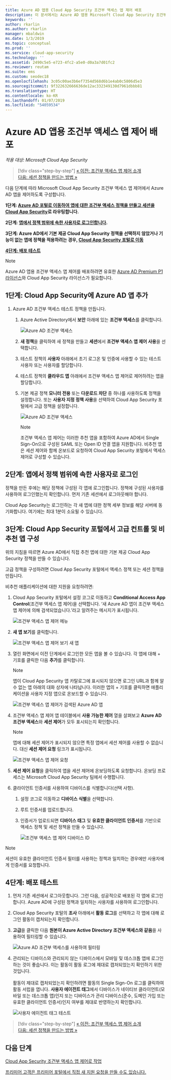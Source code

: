 ```yaml
---
title: Azure AD 앱용 Cloud App Security 조건부 액세스 앱 제어 배포
description: 이 문서에서는 Azure AD 앱용 Microsoft Cloud App Security 조건부 액세스 앱 제어 역방향 프록시 기능을 배포하는 방법을 설명합니다.
keywords: ''
author: rkarlin
ms.author: rkarlin
manager: mbaldwin
ms.date: 1/3/2019
ms.topic: conceptual
ms.prod: ''
ms.service: cloud-app-security
ms.technology: ''
ms.assetid: 2490c5e5-e723-4fc2-a5e0-d0a3a7d01fc2
ms.reviewer: reutam
ms.suite: ems
ms.custom: seodec18
ms.openlocfilehash: 3c05c00ae3b6ef7354d568d6b1e4ab0c5806d5e3
ms.sourcegitcommit: 9f322632666636de12ac332349130d7961dbbb81
ms.translationtype: HT
ms.contentlocale: ko-KR
ms.lasthandoff: 01/07/2019
ms.locfileid: "54059534"
---
```

# <a name="deploy-conditional-access-app-control-for-azure-ad-apps"></a>Azure AD 앱용 조건부 액세스 앱 제어 배포

*적용 대상: Microsoft Cloud App Security*

>[!div class="step-by-step"]
[« 이전: 조건부 액세스 앱 제어 소개](proxy-intro-aad.md)<br>
[다음: 세션 정책을 만드는 방법 »](session-policy-aad.md)


다음 단계에 따라 Microsoft Cloud App Security 조건부 액세스 앱 제어에서 Azure AD 앱을 제어하도록 구성합니다.

**1단계: [Azure AD 포털로 이동하여 앱에 대한 조건부 액세스 정책을 만들고 세션을 Cloud App Security](#add-azure-ad)로 라우팅합니다.**

**2단계: [앱에서 정책 범위에 속한 사용자로 로그인합니다](#sign-in-scoped).**

**3단계: Azure AD에서 기본 제공 Cloud App Security 정책을 선택하지 않았거나 기능이 없는 앱에 정책을 적용하려는 경우, [Cloud App Security 포털로 이동](#portal)**

[**4단계: 배포 테스트**](#test)

> [!NOTE]
> Azure AD 앱용 조건부 액세스 앱 제어를 배포하려면 유효한 [Azure AD Premium P1 라이선스](https://docs.microsoft.com/azure/active-directory/license-users-groups)와 Cloud App Security 라이선스가 필요합니다.

## 1단계: Cloud App Security에 Azure AD 앱 추가 <a name="add-azure-ad"></a>  

1. Azure AD 조건부 액세스 테스트 정책을 만듭니다.

   1. Azure Active Directory에서 **보안** 아래에 있는 **조건부 액세스**를 클릭합니다.

      ![Azure AD 조건부 액세스](./media/aad-conditional-access.png)

   2. **새 정책**을 클릭하여 새 정책을 만들고 **세션**에서 **조건부 액세스 앱 제어 사용**을 선택합니다.
   
   3. 테스트 정책의 **사용자** 아래에서 초기 로그온 및 인증에 사용할 수 있는 테스트 사용자 또는 사용자를 할당합니다.
    
   4. 테스트 정책의 **클라우드 앱** 아래에서 조건부 액세스 앱 제어로 제어하려는 앱을 할당합니다. 

    
   5. 기본 제공 정책 **모니터 전용** 또는 **다운로드 차단** 중 하나를 사용하도록 정책을 설정합니다. 또는 **사용자 지정 정책 사용**을 선택하여 Cloud App Security 포털에서 고급 정책을 설정합니다. 

      ![Azure AD 조건부 액세스](./media/azure-ad-caac-policy.png)

  
      > [!NOTE]
      >조건부 액세스 앱 제어는 이러한 추천 앱을 포함하여 Azure AD에서 Single Sign-On으로 구성된 SAML 또는 Open ID 연결 앱을 지원합니다. 비추천 앱은 세션 제어와 함께 온보드로 요청하여 Cloud App Security 포털에서 액세스 제어로 구성할 수 있습니다. 

## 2단계: 앱에서 정책 범위에 속한 사용자로 로그인 <a name="sign-in-scoped"></a>

정책을 만든 후에는 해당 정책에 구성된 각 앱에 로그인합니다. 정책에 구성된 사용자를 사용하여 로그인했는지 확인합니다. 먼저 기존 세션에서 로그아웃해야 합니다.

Cloud App Security는 로그인하는 각 새 앱에 대한 정책 세부 정보를 해당 서버에 동기화합니다.  여기에는 최대 1분이 소요될 수 있습니다.

## 3단계: Cloud App Security 포털에서 고급 컨트롤 및 비추천 앱 구성 <a name="portal"></a>

위의 지침을 따르면 Azure AD에서 직접 추천 앱에 대한 기본 제공 Cloud App Security 정책을 만들 수 있습니다.

고급 정책을 구성하려면 Cloud App Security 포털에서 액세스 정책 또는 세션 정책을 만듭니다.

비추천 애플리케이션에 대한 지원을 요청하려면:

1.  Cloud App Security 포털에서 설정 코그로 이동하고 **Conditional Access App Control**(조건부 액세스 앱 제어)을 선택합니다. ‘새 Azure AD 앱이 조건부 액세스 앱 제어에 의해 검색되었습니다.’라고 알려주는 메시지가 표시됩니다. 

     ![조건부 액세스 앱 제어 메뉴](./media/caac-menu.png)

2. **새 앱 보기**를 클릭합니다.

    ![조건부 액세스 앱 제어 보기 새 앱](./media/caac-view-apps.png)
     

3. 열린 화면에서 이전 단계에서 로그인한 모든 앱을 볼 수 있습니다. 각 앱에 대해 + 기호를 클릭한 다음 **추가**를 클릭합니다.

   > [!NOTE]
   > 앱이 Cloud App Security 앱 카탈로그에 표시되지 않으면 로그인 URL과 함께 알 수 없는 앱 아래의 대화 상자에 나타납니다. 이러한 앱의 + 기호를 클릭하면 애플리케이션을 사용자 지정 앱으로 온보드할 수 있습니다.

   ![조건부 액세스 앱 제어가 검색된 Azure AD 앱](./media/caac-discovered-aad-apps.png)

4. 조건부 액세스 앱 제어 앱 테이블에서 **사용 가능한 제어** 열을 살펴보고 **Azure AD 조건부 액세스**와 **세션 제어**가 모두 표시되는지 확인합니다. 
   
   > [!NOTE]
   > 앱에 대해 세션 제어가 표시되지 않으면 특정 앱에서 세션 제어를 사용할 수 없습니다. 대신 **세션 제어 요청** 링크가 표시됩니다. 
  
     ![조건부 액세스 앱 제어 요청](./media/caac-request.png)
   

5. **세션 제어 요청**을 클릭하여 앱을 세션 제어에 온보딩하도록 요청합니다. 온보딩 프로세스는 Microsoft Cloud App Security 팀에서 수행합니다.
 

6.  클라이언트 인증서를 사용하여 디바이스를 식별합니다(선택 사항).
    1.  설정 코그로 이동하고 **디바이스 식별**을 선택합니다.
    2.  루트 인증서를 업로드합니다.
   
    3. 인증서가 업로드되면 **디바이스 태그** 및 **유효한 클라이언트 인증서**를 기반으로 액세스 정책 및 세션 정책을 만들 수 있습니다.

       ![조건부 액세스 앱 제어 디바이스 ID](./media/caac-device-id.png)

> [!NOTE]
> 세션이 유효한 클라이언트 인증서 필터를 사용하는 정책과 일치하는 경우에만 사용자에게 인증서를 요청합니다.


## 4단계: 배포 테스트 <a name="test"></a>

1. 먼저 기존 세션에서 로그아웃합니다. 그런 다음, 성공적으로 배포된 각 앱에 로그인합니다. Azure AD에 구성된 정책과 일치하는 사용자를 사용하여 로그인합니다. 

2. Cloud App Security 포털의 **조사** 아래에서 **활동 로그**를 선택하고 각 앱에 대해 로그인 활동이 캡처되는지 확인합니다.

3. **고급**을 클릭한 다음 **원본이 Azure Active Directory 조건부 액세스와 같음**을 사용하여 필터링할 수 있습니다.

    ![Azure AD 조건부 액세스를 사용하여 필터링](./media/sso-logon.png)

4. 관리되는 디바이스와 관리되지 않는 디바이스에서 모바일 및 데스크톱 앱에 로그인하는 것이 좋습니다. 이는 활동이 활동 로그에 제대로 캡처되었는지 확인하기 위한 것입니다.<br></br>
   활동이 제대로 캡처되었는지 확인하려면 활동의 Single Sign-On 로그를 클릭하여 활동 서럽을 엽니다. **사용자 에이전트 태그**에서 디바이스가 네이티브 클라이언트(모바일 또는 데스크톱 앱)인지 또는 디바이스가 관리 디바이스(준수, 도메인 가입 또는 유효한 클라이언트 인증서)인지 여부를 제대로 반영하는지 확인합니다.
 
   ![사용자 에이전트 태그 테스트](./media/domain-joined.png)



>[!div class="step-by-step"]
[« 이전: 조건부 액세스 앱 제어 소개](proxy-intro-aad.md)<br>
[다음: 세션 정책을 만드는 방법 »](session-policy-aad.md)


## <a name="next-steps"></a>다음 단계 
[Cloud App Security 조건부 액세스 앱 제어로 작업](proxy-intro-aad.md)   

[프리미어 고객은 프리미어 포털에서 직접 새 지원 요청을 만들 수도 있습니다.](https://premier.microsoft.com/)  
  